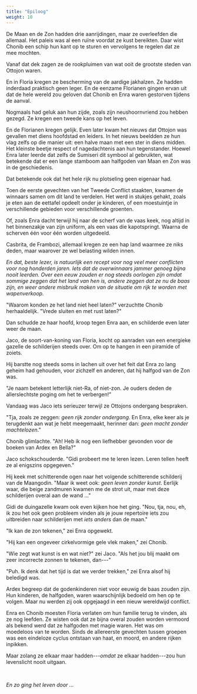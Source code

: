 ```yaml
---
title: "Epiloog"
weight: 10
---
```

De Maan en de Zon hadden drie aanrijdingen, maar ze overleefden die allemaal. Het paleis was al een ruïne voordat ze kust bereikten. Daar wist Chonib een schip hun kant op te sturen en vervolgens te regelen dat ze mee mochten.

Vanaf dat dek zagen ze de rookpluimen van wat ooit de grootste steden van Ottojon waren.

En in Floria kregen ze bescherming van de aardige jakhalzen. Ze hadden inderdaad praktisch geen leger. En de eenzame Florianen gingen ervan uit dat de hele wereld zou geloven dat Chonib en Enra waren gestorven tijdens de aanval.

Nogmaals had geluk aan hun zijde, zoals zijn neushoornvriend zou hebben gezegd. Ze kregen een tweede kans op het leven.

En de Florianen kregen gelijk. Even later kwam het nieuws dat Ottojon was gevallen met diens hoofdstad en leiders. In het nieuws beeldden ze hun vlag zelfs op die manier uit: een halve maan met een ster in diens midden. Het kleinste beetje respect of nagedachtenis aan hun tegenstander. Hoewel Enra later leerde dat zelfs de Sumiseri dit symbool al gebruikten, wat betekende dat er een lange stamboom aan halfgoden van Maan en Zon was in de geschiedenis.

Dat betekende ook dat het hele rijk nu plotseling geen eigenaar had.

Toen de eerste gevechten van het Tweede Conflict staakten, kwamen de winnaars samen om dit land te verdelen. Het werd in stukjes gehakt, zoals je eten aan de eettafel opdeelt onder je kinderen, of een moestuintje in verschillende gebieden voor verschillende groenten. 

Of, zoals Enra dacht terwijl hij naar de scherf van de vaas keek, nog altijd in het binnenzakje van zijn uniform, als een vaas die kapotspringt. Waarna de scherven één voor één worden uitgedeeld.

Casbrita, de Frambozi, allemaal kregen ze een hap land waarmee ze niks deden, maar waarover ze wel belasting wilden innen. 

_En dat, beste lezer, is natuurlijk een recept voor nog veel meer conflicten voor nog honderden jaren. Iets dat de overwinnaars jammer genoeg bijna nooit leerden. Over een eeuw zouden er nog steeds oorlogen zijn omdat sommige zeggen dat het land van hen is, andere zeggen dat ze nu de baas zijn, en weer andere misbruik maken van de situatie om rijk te worden met wapenverkoop._

"Waarom konden ze het land niet heel laten?" verzuchtte Chonib herhaaldelijk. "Vrede sluiten en met rust laten?" 

Dan schudde ze haar hoofd, kroop tegen Enra aan, en schilderde even later weer de maan.

Jaco, de soort-van-koning van Floria, kocht op aanraden van een energieke gazelle de schilderijen steeds over. Om op te hangen in een piramide of zoiets. 

Hij barstte nog steeds soms in lachen uit over het feit dat Enra zo lang geheim had gehouden, voor zichzelf en anderen, dat hij halfgod van de Zon was. 

"Je naam betekent letterlijk niet-Ra, of niet-zon. Je ouders deden de allerslechtste poging om het te verbergen!"

Vandaag was Jaco iets serieuzer terwijl ze Ottojons ondergang bespraken. 

"Tja, zoals ze zeggen: _geen rijk zonder ondergang._ En Enra, elke keer als je terugdenkt aan wat je hebt meegemaakt, herinner dan: _geen macht zonder machtelozen_."

Chonib glimlachte. "Ah! Heb ik nog een liefhebber gevonden voor de boeken van Ardex en Bella?"

Jaco schokschouderde. "Gidi probeert me te leren lezen. Leren tellen heeft ze al enigszins opgegeven."

Hij keek met schitterende ogen naar het volgende schitterende schilderij van de Maangodin. "Maar ik weet ook: _geen leven zonder kunst_. Eerlijk waar, die beige zandmuren kwamen me de strot uit, maar met deze schilderijen overal aan de wand ..."

Gidi de duingazelle kwam ook even kijken hoe het ging. "Nou, tja, nou, eh, ik zou het ook geen probleem vinden als je jouw repertoire iets zou uitbreiden naar schilderijen met _iets anders_ dan de maan."

"Ik kan de zon tekenen," zei Enra opgewekt.

"Hij kan een ongeveer cirkelvormige gele vlek maken," zei Chonib.

"Wie zegt wat kunst is en wat niet?" zei Jaco. "Als het jou blij maakt om zeer incorrecte zonnen te tekenen, dan---"

"Puh. Ik denk dat het tijd is dat we verder trekken," zei Enra alsof hij beledigd was.

Ardex begreep dat de godenkinderen niet voor eeuwig de baas zouden zijn. Hun kinderen, de halfgoden, waren waarschijnlijk bedoeld om hen op te volgen. Maar nu werden zij ook opgejaagd in een nieuw wereldwijd conflict.

Enra en Chonib moesten Floria verlaten om hun familie terug te vinden, als ze nog leefden. Ze wisten ook dat ze bijna overal zouden worden vermoord als bekend werd dat ze halfgoden met magie waren. Het was om moedeloos van te worden. Sinds de allereerste gevechten tussen groepen was een eindeloze cyclus ontstaan van haat, en moord, en andere rijken inpikken.

Maar zolang ze elkaar maar hadden---_omdat_ ze elkaar hadden---zou hun levenslicht nooit uitgaan.

&nbsp;

_En zo ging het leven door ..._



